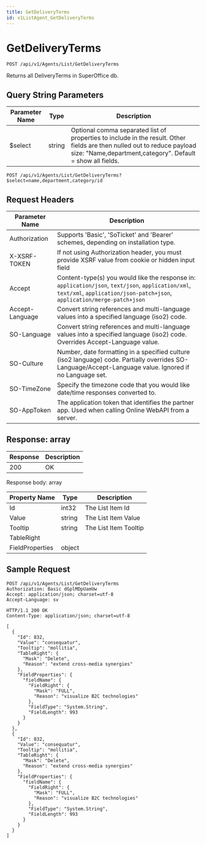```yaml
---
title: GetDeliveryTerms
id: v1ListAgent_GetDeliveryTerms
---
```


# GetDeliveryTerms

```http
POST /api/v1/Agents/List/GetDeliveryTerms
```

Returns all DeliveryTerms in SuperOffice db.







## Query String Parameters

| Parameter Name | Type |  Description |
|----------------|------|--------------|
| $select | string |  Optional comma separated list of properties to include in the result. Other fields are then nulled out to reduce payload size: "Name,department,category". Default = show all fields. |

```http
POST /api/v1/Agents/List/GetDeliveryTerms?$select=name,department,category/id
```


## Request Headers

| Parameter Name | Description |
|----------------|-------------|
| Authorization  | Supports 'Basic', 'SoTicket' and 'Bearer' schemes, depending on installation type. |
| X-XSRF-TOKEN   | If not using Authorization header, you must provide XSRF value from cookie or hidden input field |
| Accept         | Content-type(s) you would like the response in: `application/json`, `text/json`, `application/xml`, `text/xml`, `application/json-patch+json`, `application/merge-patch+json` |
| Accept-Language | Convert string references and multi-language values into a specified language (iso2) code. |
| SO-Language | Convert string references and multi-language values into a specified language (iso2) code. Overrides Accept-Language value. |
| SO-Culture | Number, date formatting in a specified culture (iso2 language) code. Partially overrides SO-Language/Accept-Language value. Ignored if no Language set. |
| SO-TimeZone | Specify the timezone code that you would like date/time responses converted to. |
| SO-AppToken | The application token that identifies the partner app. Used when calling Online WebAPI from a server. |


## Response: array



| Response | Description |
|----------------|-------------|
| 200 | OK |

Response body: array

| Property Name | Type |  Description |
|----------------|------|--------------|
| Id | int32 | The List Item Id |
| Value | string | The List Item Value |
| Tooltip | string | The List Item Tooltip |
| TableRight |  |  |
| FieldProperties | object |  |

## Sample Request

```http!
POST /api/v1/Agents/List/GetDeliveryTerms
Authorization: Basic dGplMDpUamUw
Accept: application/json; charset=utf-8
Accept-Language: sv
```

```http_
HTTP/1.1 200 OK
Content-Type: application/json; charset=utf-8

[
  {
    "Id": 832,
    "Value": "consequatur",
    "Tooltip": "mollitia",
    "TableRight": {
      "Mask": "Delete",
      "Reason": "extend cross-media synergies"
    },
    "FieldProperties": {
      "fieldName": {
        "FieldRight": {
          "Mask": "FULL",
          "Reason": "visualize B2C technologies"
        },
        "FieldType": "System.String",
        "FieldLength": 993
      }
    }
  },
  {
    "Id": 832,
    "Value": "consequatur",
    "Tooltip": "mollitia",
    "TableRight": {
      "Mask": "Delete",
      "Reason": "extend cross-media synergies"
    },
    "FieldProperties": {
      "fieldName": {
        "FieldRight": {
          "Mask": "FULL",
          "Reason": "visualize B2C technologies"
        },
        "FieldType": "System.String",
        "FieldLength": 993
      }
    }
  }
]
```